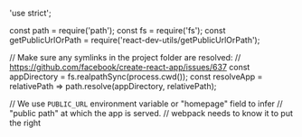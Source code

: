 'use strict';

const path = require('path');
const fs = require('fs');
const getPublicUrlOrPath = require('react-dev-utils/getPublicUrlOrPath');

// Make sure any symlinks in the project folder are resolved:
// https://github.com/facebook/create-react-app/issues/637
const appDirectory = fs.realpathSync(process.cwd());
const resolveApp = relativePath => path.resolve(appDirectory, relativePath);

// We use `PUBLIC_URL` environment variable or "homepage" field to infer
// "public path" at which the app is served.
// webpack needs to know it to put the right <script> hrefs into HTML even in
// single-page apps that may serve index.html for nested URLs like /todos/42.
// We can't use a relative path in HTML because we don't want to load something
// like /todos/42/static/js/bundle.7289d.js. We have to know the root.
const publicUrlOrPath = getPublicUrlOrPath(
  process.env.NODE_ENV === 'development',
  require(resolveApp('package.json')).homepage,
  process.env.PUBLIC_URL
);

function getServedPath(appPackageJson) {
  const publicUrl = getPublicUrl(appPackageJson);
  const servedUrl =
    envPublicUrl || (publicUrl ? url.parse(publicUrl).pathname : './');
  return ensureSlash(servedUrl, true);
}

const moduleFileExtensions = [
  'web.mjs',
  'mjs',
  'web.js',
  'js',
  'web.ts',
  'ts',
  'web.tsx',
  'tsx',
  'json',
  'web.jsx',
  'jsx',
];

// Resolve file paths in the same order as webpack
const resolveModule = (resolveFn, filePath) => {
  const extension = moduleFileExtensions.find(extension =>
    fs.existsSync(resolveFn(`${filePath}.${extension}`))
  );

  if (extension) {
    return resolveFn(`${filePath}.${extension}`);
  }

  return resolveFn(`${filePath}.js`);
};

// config after eject: we're in ./config/
module.exports = {
  dotenv: resolveApp('.env'),
  appPath: resolveApp('.'),
  appBuild: resolveApp('build'),
  appPublic: resolveApp('public'),
  appHtml: resolveApp('public/index.html'),
  appIndexJs: resolveModule(resolveApp, 'src/index'),
  appPackageJson: resolveApp('package.json'),
  appSrc: resolveApp('src'),
  appTsConfig: resolveApp('tsconfig.json'),
  appJsConfig: resolveApp('jsconfig.json'),
  yarnLockFile: resolveApp('yarn.lock'),
  testsSetup: resolveModule(resolveApp, 'src/setupTests'),
  proxySetup: resolveApp('src/setupProxy.js'),
  appNodeModules: resolveApp('node_modules'),
  swSrc: resolveModule(resolveApp, 'src/service-worker'),
  publicUrlOrPath,
};



module.exports.moduleFileExtensions = moduleFileExtensions;


-------------------------------------------------------
'use strict';

const fs = require('fs');
const path = require('path');
const webpack = require('webpack');
const resolve = require('resolve');
const PnpWebpackPlugin = require('pnp-webpack-plugin');
const HtmlWebpackPlugin = require('html-webpack-plugin');
const CaseSensitivePathsPlugin = require('case-sensitive-paths-webpack-plugin');
const InlineChunkHtmlPlugin = require('react-dev-utils/InlineChunkHtmlPlugin');
const TerserPlugin = require('terser-webpack-plugin');
const MiniCssExtractPlugin = require('mini-css-extract-plugin');
const OptimizeCSSAssetsPlugin = require('optimize-css-assets-webpack-plugin');
const safePostCssParser = require('postcss-safe-parser');
const ManifestPlugin = require('webpack-manifest-plugin');
const InterpolateHtmlPlugin = require('react-dev-utils/InterpolateHtmlPlugin');
const WorkboxWebpackPlugin = require('workbox-webpack-plugin');
const WatchMissingNodeModulesPlugin = require('react-dev-utils/WatchMissingNodeModulesPlugin');
const ModuleScopePlugin = require('react-dev-utils/ModuleScopePlugin');
const getCSSModuleLocalIdent = require('react-dev-utils/getCSSModuleLocalIdent');
const ESLintPlugin = require('eslint-webpack-plugin');
const paths = require('./paths');
const modules = require('./modules');
const getClientEnvironment = require('./env');
const ModuleNotFoundPlugin = require('react-dev-utils/ModuleNotFoundPlugin');
const ForkTsCheckerWebpackPlugin = require('react-dev-utils/ForkTsCheckerWebpackPlugin');
const typescriptFormatter = require('react-dev-utils/typescriptFormatter');
const ReactRefreshWebpackPlugin = require('@pmmmwh/react-refresh-webpack-plugin');

const postcssNormalize = require('postcss-normalize');

const appPackageJson = require(paths.appPackageJson);

// Source maps are resource heavy and can cause out of memory issue for large source files.
const shouldUseSourceMap = process.env.GENERATE_SOURCEMAP !== 'false';

const webpackDevClientEntry = require.resolve(
  'react-dev-utils/webpackHotDevClient'
);
const reactRefreshOverlayEntry = require.resolve(
  'react-dev-utils/refreshOverlayInterop'
);

// Some apps do not need the benefits of saving a web request, so not inlining the chunk
// makes for a smoother build process.
const shouldInlineRuntimeChunk = process.env.INLINE_RUNTIME_CHUNK !== 'false';

const imageInlineSizeLimit = parseInt(
  process.env.IMAGE_INLINE_SIZE_LIMIT || '10000'
);

// Check if TypeScript is setup
const useTypeScript = fs.existsSync(paths.appTsConfig);

// Get the path to the uncompiled service worker (if it exists).
const swSrc = paths.swSrc;

// style files regexes
const cssRegex = /\.css$/;
const cssModuleRegex = /\.module\.css$/;
const sassRegex = /\.(scss|sass)$/;
const sassModuleRegex = /\.module\.(scss|sass)$/;
// 新增less
const lessRegex = /\.less$/;
const lessModuleRegex = /\.module\.less$/;

const hasJsxRuntime = (() => {
  if (process.env.DISABLE_NEW_JSX_TRANSFORM === 'true') {
    return false;
  }

  try {
    require.resolve('react/jsx-runtime');
    return true;
  } catch (e) {
    return false;
  }
})();

// This is the production and development configuration.
// It is focused on developer experience, fast rebuilds, and a minimal bundle.
module.exports = function (webpackEnv) {
  const isEnvDevelopment = webpackEnv === 'development';
  const isEnvProduction = webpackEnv === 'production';

  // Variable used for enabling profiling in Production
  // passed into alias object. Uses a flag if passed into the build command
  const isEnvProductionProfile =
    isEnvProduction && process.argv.includes('--profile');

  // We will provide `paths.publicUrlOrPath` to our app
  // as %PUBLIC_URL% in `index.html` and `process.env.PUBLIC_URL` in JavaScript.
  // Omit trailing slash as %PUBLIC_URL%/xyz looks better than %PUBLIC_URL%xyz.
  // Get environment variables to inject into our app.
  const env = getClientEnvironment(paths.publicUrlOrPath.slice(0, -1));

  const shouldUseReactRefresh = env.raw.FAST_REFRESH;

  // common function to get style loaders
  const getStyleLoaders = (cssOptions, lessOptions, preProcessor) => {
    const loaders = [
      isEnvDevelopment && require.resolve('style-loader'),
      isEnvProduction && {
        loader: MiniCssExtractPlugin.loader,
        // css is located in `static/css`, use '../../' to locate index.html folder
        // in production `paths.publicUrlOrPath` can be a relative path
        options: paths.publicUrlOrPath.startsWith('.')
          ? { publicPath: '../../' }
          : {},
      },
      {
        loader: require.resolve('css-loader'),
        options: cssOptions,
      },
      {
        loader: require.resolve('less-loader'),
        options: lessOptions,
      },
      {
        // Options for PostCSS as we reference these options twice
        // Adds vendor prefixing based on your specified browser support in
        // package.json
        loader: require.resolve('postcss-loader'),
        options: {
          // Necessary for external CSS imports to work
          // https://github.com/facebook/create-react-app/issues/2677
          ident: 'postcss',
          plugins: () => [
            require('postcss-flexbugs-fixes'),
            require('postcss-preset-env')({
              autoprefixer: {
                flexbox: 'no-2009',
              },
              stage: 3,
            }),
            // Adds PostCSS Normalize as the reset css with default options,
            // so that it honors browserslist config in package.json
            // which in turn let's users customize the target behavior as per their needs.
            postcssNormalize(),
          ],
          sourceMap: isEnvProduction ? shouldUseSourceMap : isEnvDevelopment,
        },
      },
    ].filter(Boolean);
    if (preProcessor) {
      loaders.push(
        {
          loader: require.resolve('resolve-url-loader'),
          options: {
            sourceMap: isEnvProduction ? shouldUseSourceMap : isEnvDevelopment,
            root: paths.appSrc,
          },
        },
        {
          loader: require.resolve(preProcessor),
          options: {
            sourceMap: true,
          },
        }
      );
    }
    return loaders;
  };

  return {
    mode: isEnvProduction ? 'production' : isEnvDevelopment && 'development',
    // Stop compilation early in production
    bail: isEnvProduction,
    devtool: isEnvProduction
      ? shouldUseSourceMap
        ? 'source-map'
        : false
      : isEnvDevelopment && 'cheap-module-source-map',
    // These are the "entry points" to our application.
    // This means they will be the "root" imports that are included in JS bundle.
    entry:
      isEnvDevelopment && !shouldUseReactRefresh
        ? [
            // Include an alternative client for WebpackDevServer. A client's job is to
            // connect to WebpackDevServer by a socket and get notified about changes.
            // When you save a file, the client will either apply hot updates (in case
            // of CSS changes), or refresh the page (in case of JS changes). When you
            // make a syntax error, this client will display a syntax error overlay.
            // Note: instead of the default WebpackDevServer client, we use a custom one
            // to bring better experience for Create React App users. You can replace
            // the line below with these two lines if you prefer the stock client:
            //
            // require.resolve('webpack-dev-server/client') + '?/',
            // require.resolve('webpack/hot/dev-server'),
            //
            // When using the experimental react-refresh integration,
            // the webpack plugin takes care of injecting the dev client for us.
            webpackDevClientEntry,
            // Finally, this is your app's code:
            paths.appIndexJs,
            // We include the app code last so that if there is a runtime error during
            // initialization, it doesn't blow up the WebpackDevServer client, and
            // changing JS code would still trigger a refresh.
          ]
        : paths.appIndexJs,
    output: {
      // The build folder.
      path: isEnvProduction ? paths.appBuild : undefined,
      // Add /* filename */ comments to generated require()s in the output.
      pathinfo: isEnvDevelopment,
      // There will be one main bundle, and one file per asynchronous chunk.
      // In development, it does not produce real files.
      filename: isEnvProduction
        ? 'static/js/[name].[contenthash:8].js'
        : isEnvDevelopment && 'static/js/bundle.js',
      // TODO: remove this when upgrading to webpack 5
      futureEmitAssets: true,
      // There are also additional JS chunk files if you use code splitting.
      chunkFilename: isEnvProduction
        ? 'static/js/[name].[contenthash:8].chunk.js'
        : isEnvDevelopment && 'static/js/[name].chunk.js',
      // webpack uses `publicPath` to determine where the app is being served from.
      // It requires a trailing slash, or the file assets will get an incorrect path.
      // We inferred the "public path" (such as / or /my-project) from homepage.
      publicPath: paths.publicUrlOrPath,
      // Point sourcemap entries to original disk location (format as URL on Windows)
      devtoolModuleFilenameTemplate: isEnvProduction
        ? info =>
            path
              .relative(paths.appSrc, info.absoluteResourcePath)
              .replace(/\\/g, '/')
        : isEnvDevelopment &&
          (info => path.resolve(info.absoluteResourcePath).replace(/\\/g, '/')),
      // Prevents conflicts when multiple webpack runtimes (from different apps)
      // are used on the same page.
      jsonpFunction: `webpackJsonp${appPackageJson.name}`,
      // this defaults to 'window', but by setting it to 'this' then
      // module chunks which are built will work in web workers as well.
      globalObject: 'this',
    },
    optimization: {
      minimize: isEnvProduction,
      minimizer: [
        // This is only used in production mode
        new TerserPlugin({
          terserOptions: {
            parse: {
              // We want terser to parse ecma 8 code. However, we don't want it
              // to apply any minification steps that turns valid ecma 5 code
              // into invalid ecma 5 code. This is why the 'compress' and 'output'
              // sections only apply transformations that are ecma 5 safe
              // https://github.com/facebook/create-react-app/pull/4234
              ecma: 8,
            },
            compress: {
              ecma: 5,
              warnings: false,
              // Disabled because of an issue with Uglify breaking seemingly valid code:
              // https://github.com/facebook/create-react-app/issues/2376
              // Pending further investigation:
              // https://github.com/mishoo/UglifyJS2/issues/2011
              comparisons: false,
              // Disabled because of an issue with Terser breaking valid code:
              // https://github.com/facebook/create-react-app/issues/5250
              // Pending further investigation:
              // https://github.com/terser-js/terser/issues/120
              inline: 2,
            },
            mangle: {
              safari10: true,
            },
            // Added for profiling in devtools
            keep_classnames: isEnvProductionProfile,
            keep_fnames: isEnvProductionProfile,
            output: {
              ecma: 5,
              comments: false,
              // Turned on because emoji and regex is not minified properly using default
              // https://github.com/facebook/create-react-app/issues/2488
              ascii_only: true,
            },
          },
          sourceMap: shouldUseSourceMap,
        }),
        // This is only used in production mode
        new OptimizeCSSAssetsPlugin({
          cssProcessorOptions: {
            parser: safePostCssParser,
            map: shouldUseSourceMap
              ? {
                  // `inline: false` forces the sourcemap to be output into a
                  // separate file
                  inline: false,
                  // `annotation: true` appends the sourceMappingURL to the end of
                  // the css file, helping the browser find the sourcemap
                  annotation: true,
                }
              : false,
          },
          cssProcessorPluginOptions: {
            preset: ['default', { minifyFontValues: { removeQuotes: false } }],
          },
        }),
      ],
      // Automatically split vendor and commons
      // https://twitter.com/wSokra/status/969633336732905474
      // https://medium.com/webpack/webpack-4-code-splitting-chunk-graph-and-the-splitchunks-optimization-be739a861366
      splitChunks: {
        chunks: 'all',
        name: false,
      },
      // Keep the runtime chunk separated to enable long term caching
      // https://twitter.com/wSokra/status/969679223278505985
      // https://github.com/facebook/create-react-app/issues/5358
      runtimeChunk: {
        name: entrypoint => `runtime-${entrypoint.name}`,
      },
    },
    resolve: {
      // This allows you to set a fallback for where webpack should look for modules.
      // We placed these paths second because we want `node_modules` to "win"
      // if there are any conflicts. This matches Node resolution mechanism.
      // https://github.com/facebook/create-react-app/issues/253
      modules: ['node_modules', paths.appNodeModules].concat(
        modules.additionalModulePaths || []
      ),
      // These are the reasonable defaults supported by the Node ecosystem.
      // We also include JSX as a common component filename extension to support
      // some tools, although we do not recommend using it, see:
      // https://github.com/facebook/create-react-app/issues/290
      // `web` extension prefixes have been added for better support
      // for React Native Web.
      extensions: paths.moduleFileExtensions
        .map(ext => `.${ext}`)
        .filter(ext => useTypeScript || !ext.includes('ts')),
      alias: {
        // Support React Native Web
        // https://www.smashingmagazine.com/2016/08/a-glimpse-into-the-future-with-react-native-for-web/
        'react-native': 'react-native-web',
        // Allows for better profiling with ReactDevTools
        ...(isEnvProductionProfile && {
          'react-dom$': 'react-dom/profiling',
          'scheduler/tracing': 'scheduler/tracing-profiling',
        }),
        ...(modules.webpackAliases || {}),
      },
      plugins: [
        // Adds support for installing with Plug'n'Play, leading to faster installs and adding
        // guards against forgotten dependencies and such.
        PnpWebpackPlugin,
        // Prevents users from importing files from outside of src/ (or node_modules/).
        // This often causes confusion because we only process files within src/ with babel.
        // To fix this, we prevent you from importing files out of src/ -- if you'd like to,
        // please link the files into your node_modules/ and let module-resolution kick in.
        // Make sure your source files are compiled, as they will not be processed in any way.
        new ModuleScopePlugin(paths.appSrc, [
          paths.appPackageJson,
          reactRefreshOverlayEntry,
        ]),
      ],
    },
    resolveLoader: {
      plugins: [
        // Also related to Plug'n'Play, but this time it tells webpack to load its loaders
        // from the current package.
        PnpWebpackPlugin.moduleLoader(module),
      ],
    },
    module: {
      strictExportPresence: true,
      rules: [
        // Disable require.ensure as it's not a standard language feature.
        { parser: { requireEnsure: false } },
        {
          // "oneOf" will traverse all following loaders until one will
          // match the requirements. When no loader matches it will fall
          // back to the "file" loader at the end of the loader list.
          oneOf: [
            // TODO: Merge this config once `image/avif` is in the mime-db
            // https://github.com/jshttp/mime-db
            {
              test: [/\.avif$/],
              loader: require.resolve('url-loader'),
              options: {
                limit: imageInlineSizeLimit,
                mimetype: 'image/avif',
                name: 'static/media/[name].[hash:8].[ext]',
              },
            },
            // "url" loader works like "file" loader except that it embeds assets
            // smaller than specified limit in bytes as data URLs to avoid requests.
            // A missing `test` is equivalent to a match.
            {
              test: [/\.bmp$/, /\.gif$/, /\.jpe?g$/, /\.png$/],
              loader: require.resolve('url-loader'),
              options: {
                limit: imageInlineSizeLimit,
                name: 'static/media/[name].[hash:8].[ext]',
              },
            },
            // Process application JS with Babel.
            // The preset includes JSX, Flow, TypeScript, and some ESnext features.
            {
              test: /\.(js|mjs|jsx|ts|tsx)$/,
              include: paths.appSrc,
              loader: require.resolve('babel-loader'),
              options: {
                customize: require.resolve(
                  'babel-preset-react-app/webpack-overrides'
                ),
                presets: [
                  [
                    require.resolve('babel-preset-react-app'),
                    {
                      runtime: hasJsxRuntime ? 'automatic' : 'classic',
                    },
                  ],
                ],
                
                plugins: [
                  [
                    require.resolve('babel-plugin-named-asset-import'),
                    {
                      loaderMap: {
                        svg: {
                          ReactComponent:
                            '@svgr/webpack?-svgo,+titleProp,+ref![path]',
                        },
                      },
                    },
                  ],
                  isEnvDevelopment &&
                    shouldUseReactRefresh &&
                    require.resolve('react-refresh/babel'),
                ].filter(Boolean),
                // This is a feature of `babel-loader` for webpack (not Babel itself).
                // It enables caching results in ./node_modules/.cache/babel-loader/
                // directory for faster rebuilds.
                cacheDirectory: true,
                // See #6846 for context on why cacheCompression is disabled
                cacheCompression: false,
                compact: isEnvProduction,
              },
            },
            // Process any JS outside of the app with Babel.
            // Unlike the application JS, we only compile the standard ES features.
            {
              test: /\.(js|mjs)$/,
              exclude: /@babel(?:\/|\\{1,2})runtime/,
              loader: require.resolve('babel-loader'),
              options: {
                babelrc: false,
                configFile: false,
                compact: false,
                presets: [
                  [
                    require.resolve('babel-preset-react-app/dependencies'),
                    { helpers: true },
                  ],
                ],
                cacheDirectory: true,
                // See #6846 for context on why cacheCompression is disabled
                cacheCompression: false,
                
                // Babel sourcemaps are needed for debugging into node_modules
                // code.  Without the options below, debuggers like VSCode
                // show incorrect code and set breakpoints on the wrong lines.
                sourceMaps: shouldUseSourceMap,
                inputSourceMap: shouldUseSourceMap,
              },
            },
            // "postcss" loader applies autoprefixer to our CSS.
            // "css" loader resolves paths in CSS and adds assets as dependencies.
            // "style" loader turns CSS into JS modules that inject <style> tags.
            // In production, we use MiniCSSExtractPlugin to extract that CSS
            // to a file, but in development "style" loader enables hot editing
            // of CSS.
            // By default we support CSS Modules with the extension .module.css
            {
              test: cssRegex,
              exclude: cssModuleRegex,
              use: getStyleLoaders({
                importLoaders: 1,
                sourceMap: isEnvProduction
                  ? shouldUseSourceMap
                  : isEnvDevelopment,
              }),
              // Don't consider CSS imports dead code even if the
              // containing package claims to have no side effects.
              // Remove this when webpack adds a warning or an error for this.
              // See https://github.com/webpack/webpack/issues/6571
              sideEffects: true,
            },
            // Adds support for CSS Modules (https://github.com/css-modules/css-modules)
            // using the extension .module.css
            {
              test: cssModuleRegex,
              use: getStyleLoaders({
                importLoaders: 1,
                sourceMap: isEnvProduction
                  ? shouldUseSourceMap
                  : isEnvDevelopment,
                modules: {
                  getLocalIdent: getCSSModuleLocalIdent,
                },
              }),
            },
            {
              test: lessRegex, 
               exclude: lessModuleRegex, 
               use: getStyleLoaders( 
                {
                   importLoaders: 2, 
                   sourceMap: isEnvProduction && shouldUseSourceMap, 
                 }, 
                 'less-loader' 
               ), 
               sideEffects: true, 
             }, 
            {
              test: lessModuleRegex, 
              use: getStyleLoaders(
                 {
                   importLoaders: 2, 
                   sourceMap: isEnvProduction && shouldUseSourceMap,
                   module: true,
                   getLocalIdent: getCSSModuleLocalIdent
                  },
                'less-loader'
               ),
            },
            // Opt-in support for SASS (using .scss or .sass extensions).
            // By default we support SASS Modules with the
            // extensions .module.scss or .module.sass
            {
              test: sassRegex,
              exclude: sassModuleRegex,
              use: getStyleLoaders(
                {
                  importLoaders: 3,
                  sourceMap: isEnvProduction
                    ? shouldUseSourceMap
                    : isEnvDevelopment,
                },
                'sass-loader'
              ),
              // Don't consider CSS imports dead code even if the
              // containing package claims to have no side effects.
              // Remove this when webpack adds a warning or an error for this.
              // See https://github.com/webpack/webpack/issues/6571
              sideEffects: true,
            },
            // Adds support for CSS Modules, but using SASS
            // using the extension .module.scss or .module.sass
            {
              test: sassModuleRegex,
              use: getStyleLoaders(
                {
                  importLoaders: 3,
                  sourceMap: isEnvProduction
                    ? shouldUseSourceMap
                    : isEnvDevelopment,
                  modules: {
                    getLocalIdent: getCSSModuleLocalIdent,
                  },
                },
                'sass-loader'
              ),
            },
            // "file" loader makes sure those assets get served by WebpackDevServer.
            // When you `import` an asset, you get its (virtual) filename.
            // In production, they would get copied to the `build` folder.
            // This loader doesn't use a "test" so it will catch all modules
            // that fall through the other loaders.
            {
              loader: require.resolve('file-loader'),
              // Exclude `js` files to keep "css" loader working as it injects
              // its runtime that would otherwise be processed through "file" loader.
              // Also exclude `html` and `json` extensions so they get processed
              // by webpacks internal loaders.
              exclude: [/\.(js|mjs|jsx|ts|tsx)$/, /\.html$/, /\.json$/],
              options: {
                name: 'static/media/[name].[hash:8].[ext]',
              },
            },
            // ** STOP ** Are you adding a new loader?
            // Make sure to add the new loader(s) before the "file" loader.
          ],
        },
      ],
    },
    plugins: [
      // Generates an `index.html` file with the <script> injected.
      new HtmlWebpackPlugin(
        Object.assign(
          {},
          {
            inject: true,
            template: paths.appHtml,
          },
          isEnvProduction
            ? {
                minify: {
                  removeComments: true,
                  collapseWhitespace: true,
                  removeRedundantAttributes: true,
                  useShortDoctype: true,
                  removeEmptyAttributes: true,
                  removeStyleLinkTypeAttributes: true,
                  keepClosingSlash: true,
                  minifyJS: true,
                  minifyCSS: true,
                  minifyURLs: true,
                },
              }
            : undefined
        )
      ),
      // Inlines the webpack runtime script. This script is too small to warrant
      // a network request.
      // https://github.com/facebook/create-react-app/issues/5358
      isEnvProduction &&
        shouldInlineRuntimeChunk &&
        new InlineChunkHtmlPlugin(HtmlWebpackPlugin, [/runtime-.+[.]js/]),
      // Makes some environment variables available in index.html.
      // The public URL is available as %PUBLIC_URL% in index.html, e.g.:
      // <link rel="icon" href="%PUBLIC_URL%/favicon.ico">
      // It will be an empty string unless you specify "homepage"
      // in `package.json`, in which case it will be the pathname of that URL.
      new InterpolateHtmlPlugin(HtmlWebpackPlugin, env.raw),
      // This gives some necessary context to module not found errors, such as
      // the requesting resource.
      new ModuleNotFoundPlugin(paths.appPath),
      // Makes some environment variables available to the JS code, for example:
      // if (process.env.NODE_ENV === 'production') { ... }. See `./env.js`.
      // It is absolutely essential that NODE_ENV is set to production
      // during a production build.
      // Otherwise React will be compiled in the very slow development mode.
      new webpack.DefinePlugin(env.stringified),
      // This is necessary to emit hot updates (CSS and Fast Refresh):
      isEnvDevelopment && new webpack.HotModuleReplacementPlugin(),
      // Experimental hot reloading for React .
      // https://github.com/facebook/react/tree/master/packages/react-refresh
      isEnvDevelopment &&
        shouldUseReactRefresh &&
        new ReactRefreshWebpackPlugin({
          overlay: {
            entry: webpackDevClientEntry,
            // The expected exports are slightly different from what the overlay exports,
            // so an interop is included here to enable feedback on module-level errors.
            module: reactRefreshOverlayEntry,
            // Since we ship a custom dev client and overlay integration,
            // the bundled socket handling logic can be eliminated.
            sockIntegration: false,
          },
        }),
      // Watcher doesn't work well if you mistype casing in a path so we use
      // a plugin that prints an error when you attempt to do this.
      // See https://github.com/facebook/create-react-app/issues/240
      isEnvDevelopment && new CaseSensitivePathsPlugin(),
      // If you require a missing module and then `npm install` it, you still have
      // to restart the development server for webpack to discover it. This plugin
      // makes the discovery automatic so you don't have to restart.
      // See https://github.com/facebook/create-react-app/issues/186
      isEnvDevelopment &&
        new WatchMissingNodeModulesPlugin(paths.appNodeModules),
      isEnvProduction &&
        new MiniCssExtractPlugin({
          // Options similar to the same options in webpackOptions.output
          // both options are optional
          filename: 'static/css/[name].[contenthash:8].css',
          chunkFilename: 'static/css/[name].[contenthash:8].chunk.css',
        }),
      // Generate an asset manifest file with the following content:
      // - "files" key: Mapping of all asset filenames to their corresponding
      //   output file so that tools can pick it up without having to parse
      //   `index.html`
      // - "entrypoints" key: Array of files which are included in `index.html`,
      //   can be used to reconstruct the HTML if necessary
      new ManifestPlugin({
        fileName: 'asset-manifest.json',
        publicPath: paths.publicUrlOrPath,
        generate: (seed, files, entrypoints) => {
          const manifestFiles = files.reduce((manifest, file) => {
            manifest[file.name] = file.path;
            return manifest;
          }, seed);
          const entrypointFiles = entrypoints.main.filter(
            fileName => !fileName.endsWith('.map')
          );

          return {
            files: manifestFiles,
            entrypoints: entrypointFiles,
          };
        },
      }),
      // Moment.js is an extremely popular library that bundles large locale files
      // by default due to how webpack interprets its code. This is a practical
      // solution that requires the user to opt into importing specific locales.
      // https://github.com/jmblog/how-to-optimize-momentjs-with-webpack
      // You can remove this if you don't use Moment.js:
      new webpack.IgnorePlugin(/^\.\/locale$/, /moment$/),
      // Generate a service worker script that will precache, and keep up to date,
      // the HTML & assets that are part of the webpack build.
      isEnvProduction &&
        fs.existsSync(swSrc) &&
        new WorkboxWebpackPlugin.InjectManifest({
          swSrc,
          dontCacheBustURLsMatching: /\.[0-9a-f]{8}\./,
          exclude: [/\.map$/, /asset-manifest\.json$/, /LICENSE/],
          // Bump up the default maximum size (2mb) that's precached,
          // to make lazy-loading failure scenarios less likely.
          // See https://github.com/cra-template/pwa/issues/13#issuecomment-722667270
          maximumFileSizeToCacheInBytes: 5 * 1024 * 1024,
        }),
      // TypeScript type checking
      useTypeScript &&
        new ForkTsCheckerWebpackPlugin({
          typescript: resolve.sync('typescript', {
            basedir: paths.appNodeModules,
          }),
          async: isEnvDevelopment,
          checkSyntacticErrors: true,
          resolveModuleNameModule: process.versions.pnp
            ? `${__dirname}/pnpTs.js`
            : undefined,
          resolveTypeReferenceDirectiveModule: process.versions.pnp
            ? `${__dirname}/pnpTs.js`
            : undefined,
          tsconfig: paths.appTsConfig,
          reportFiles: [
            // This one is specifically to match during CI tests,
            // as micromatch doesn't match
            // '../cra-template-typescript/template/src/App.tsx'
            // otherwise.
            '../**/src/**/*.{ts,tsx}',
            '**/src/**/*.{ts,tsx}',
            '!**/src/**/__tests__/**',
            '!**/src/**/?(*.)(spec|test).*',
            '!**/src/setupProxy.*',
            '!**/src/setupTests.*',
          ],
          silent: true,
          // The formatter is invoked directly in WebpackDevServerUtils during development
          formatter: isEnvProduction ? typescriptFormatter : undefined,
        }),
      new ESLintPlugin({
        // Plugin options
        extensions: ['js', 'mjs', 'jsx', 'ts', 'tsx'],
        formatter: require.resolve('react-dev-utils/eslintFormatter'),
        eslintPath: require.resolve('eslint'),
        context: paths.appSrc,
        cache: true,
        // ESLint class options
        cwd: paths.appPath,
        resolvePluginsRelativeTo: __dirname,
        baseConfig: {
          extends: [require.resolve('eslint-config-react-app/base')],
          rules: {
            ...(!hasJsxRuntime && {
              'react/react-in-jsx-scope': 'error',
            }),
          },
        },
      }),
    ].filter(Boolean),
    // Some libraries import Node modules but don't use them in the browser.
    // Tell webpack to provide empty mocks for them so importing them works.
    node: {
      module: 'empty',
      dgram: 'empty',
      dns: 'mock',
      fs: 'empty',
      http2: 'empty',
      net: 'empty',
      tls: 'empty',
      child_process: 'empty',
    },
    // Turn off performance processing because we utilize
    // our own hints via the FileSizeReporter
    performance: false,
  };
};
